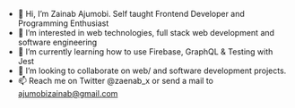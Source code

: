 - 👋 Hi, I’m Zainab Ajumobi. Self taught Frontend Developer and Programming Enthusiast
- 👀 I’m interested in web technologies, full stack web development and software engineering
- 🌱 I’m currently learning how to use Firebase, GraphQL & Testing with Jest
- 💞️ I’m looking to collaborate on web/ and software development projects.
- 📫 Reach me on Twitter @zaenab_x or send a mail to ajumobizainab@gmail.com

<!---
sheismo/sheismo is a ✨ special ✨ repository because its `README.md` (this file) appears on your GitHub profile.
You can click the Preview link to take a look at your changes.
--->

